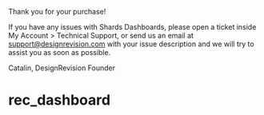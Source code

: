 Thank you for your purchase!

If you have any issues with Shards Dashboards, please open a ticket inside My Account > Technical Support, or send us an email at support@designrevision.com with your issue description and we will try to assist you as soon as possible.

Catalin,
DesignRevision Founder
# rec_dashboard
